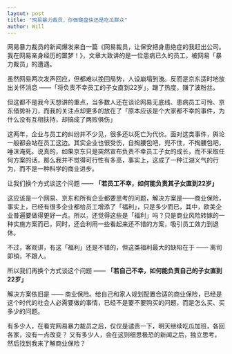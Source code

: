 ```yaml
---
layout: post
title: "网易暴力裁员，你做键盘侠还是吃瓜群众"
author: Will
---
```


网易暴力裁员的新闻爆发来自一篇《网易裁员，让保安把身患绝症的我赶出公司。我在网易亲身经历的噩梦！》，文章大致讲的是一位患病已久的员工，被网易「暴力裁员」的遭遇。

虽然网易两次发声回应，但都难以挽回局势，人设崩塌到渣。反而是京东适时地放出关怀消息 ——「将负责不幸员工的子女直到22岁」，蹭了热度，赚了波粉丝。

但这都不是我今天想讲的重点，当多数人还在谈论网易无底线、患病员工可怜、京东借势补刀，而我的关注点却更多的放在了「原本应该是个大家都不幸的事件，为什么没有互相扶持，却搞成了两败俱伤」

这两年，企业与员工的纠纷并不少见，很多还以死亡为代价。面对这类事件，舆论一般都会站在员工这边。其实企业也很受伤，自掏腰包吧，兜不住，不掏腰包吧，唾沫淹死。说真的，如果京东只是突然宣布负责不幸员工子女的成长，而不采取任何方案的话，那么我并不觉得可行性有多高，事实上，这成了一种江湖义气的行为，而不是一种科学的商业进步。

让我们换个方式谈这个问题 —— **「若员工不幸，如何能负责其子女直到22岁」**

这应该是一个网易、京东和所有企业都要思考的问题，解决方案是——商业保险，事实上，已经有很多企业都给员工增添了「福利」，只是多少而已，其中，欧美企业普遍要做得更好一点。所以，还觉得这些是「福利」吗？只是商业风险转嫁的一种实施方案而已，同时，还会利用一些看起来还不错的方案，吸引员工效力到退休。

不过，客观讲，有这「福利」还是不错的，但这类福利最大的缺陷在于 —— 离司即销，不跟人。

所以我们再换个方式谈这个问题 —— **「若自己不幸，如何能负责自己的子女直到22岁」**

解决方案依旧是 —— 商业保险。给自己和家人规划配置合适的商业保险，已经是这个时代的社会人必需要做的事情，已经不是要不要购买的问题，而是怎么买、买多少的问题。

有多少人，在看完网易暴力裁员之后，仅仅是谴责一下，明天继续吃瓜加班，各回各家，没有一点改变？ 又有多少人，会在这则细思极恐的新闻之后，独立思考，然后找到我来了解商业保险？

